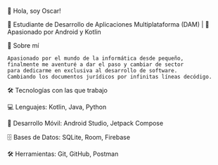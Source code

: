 
👋 Hola, soy Oscar!

🚀 Estudiante de Desarrollo de Aplicaciones Multiplataforma (DAM) | 📱 Apasionado por Android y Kotlin

📌 Sobre mí

    Apasionado por el mundo de la informática desde pequeño,
    finalmente me aventuré a dar el paso y cambiar de sector 
    para dedicarme en exclusiva al desarrollo de software.
    Cambiando los documentos jurídicos por infinitas líneas decódigo.

🛠 Tecnologías con las que trabajo

💻 Lenguajes: Kotlin, Java, Python

📱 Desarrollo Móvil: Android Studio, Jetpack Compose

🗄️ Bases de Datos: SQLite, Room, Firebase

🛠 Herramientas: Git, GitHub, Postman
